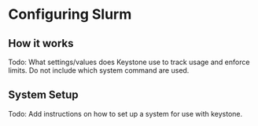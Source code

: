 # Configuring Slurm

## How it works

Todo: What settings/values does Keystone use to track usage and enforce limits. Do not include which system command are used.

## System Setup

Todo: Add instructions on how to set up a system for use with keystone.
